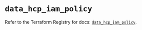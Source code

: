 # `data_hcp_iam_policy`

Refer to the Terraform Registry for docs: [`data_hcp_iam_policy`](https://registry.terraform.io/providers/hashicorp/hcp/0.82.0/docs/data-sources/iam_policy).
